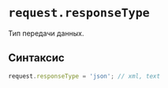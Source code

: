 # `request.responseType`

Тип передачи данных.

## Синтаксис

```js
request.responseType = 'json'; // xml, text
```
